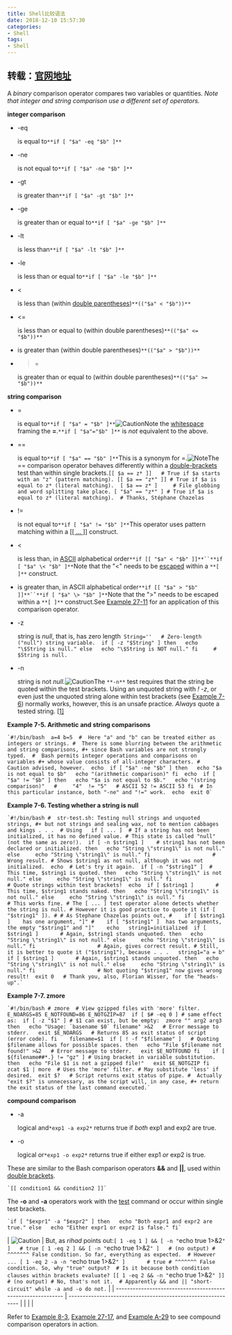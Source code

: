 ```yaml
---
title: Shell比较语法
date: 2018-12-10 15:57:30
categories:
- Shell
tags:
- Shell
---
```


## 转载：[官网地址]()

A *binary* comparison operator compares two variables or quantities. *Note that integer and string comparison use a different set of operators.*



**integer comparison**

- -eq

  is equal to`**if [ "$a" -eq "$b" ]**`

- -ne

  is not equal to`**if [ "$a" -ne "$b" ]**`

- -gt

  is greater than`**if [ "$a" -gt "$b" ]**`

- -ge

  is greater than or equal to`**if [ "$a" -ge "$b" ]**`

- -lt

  is less than`**if [ "$a" -lt "$b" ]**`

- -le

  is less than or equal to`**if [ "$a" -le "$b" ]**`

- <

  is less than (within [double parentheses](https://www.tldp.org/LDP/abs/html/dblparens.html))`**(("$a" < "$b"))**`

- <=

  is less than or equal to (within double parentheses)`**(("$a" <= "$b"))**`

- >

  is greater than (within double parentheses)`**(("$a" > "$b"))**`

- >=

  is greater than or equal to (within double parentheses)`**(("$a" >= "$b"))**`



**string comparison**

- =

  is equal to`**if [ "$a" = "$b" ]**`![Caution](https://www.tldp.org/LDP/abs/images/caution.gif)Note the [whitespace](https://www.tldp.org/LDP/abs/html/special-chars.html#WHITESPACEREF) framing the **=**.`**if [ "$a"="$b" ]**` is *not* equivalent to the above.

- ==

  is equal to`**if [ "$a" == "$b" ]**`This is a synonym for =.![Note](https://www.tldp.org/LDP/abs/images/note.gif)The == comparison operator behaves differently within a [double-brackets](https://www.tldp.org/LDP/abs/html/testconstructs.html#DBLBRACKETS) test than within single brackets.`[[ $a == z* ]]   # True if $a starts with an "z" (pattern matching). [[ $a == "z*" ]] # True if $a is equal to z* (literal matching).  [ $a == z* ]     # File globbing and word splitting take place. [ "$a" == "z*" ] # True if $a is equal to z* (literal matching).  # Thanks, Stéphane Chazelas`

- !=

  is not equal to`**if [ "$a" != "$b" ]**`This operator uses pattern matching within a [[[ ... \]]](https://www.tldp.org/LDP/abs/html/testconstructs.html#DBLBRACKETS) construct.

- <

  is less than, in [ASCII](https://www.tldp.org/LDP/abs/html/special-chars.html#ASCIIDEF) alphabetical order`**if [[ "$a" < "$b" ]]**``**if [ "$a" \< "$b" ]**`Note that the "<" needs to be [escaped](https://www.tldp.org/LDP/abs/html/escapingsection.html#ESCP) within a `**[ ]**` construct.

- >

  is greater than, in ASCII alphabetical order`**if [[ "$a" > "$b" ]]**``**if [ "$a" \> "$b" ]**`Note that the ">" needs to be escaped within a `**[ ]**` construct.See [Example 27-11](https://www.tldp.org/LDP/abs/html/arrays.html#BUBBLE) for an application of this comparison operator.

- -z

  string is *null*, that is, has zero length` String=''   # Zero-length ("null") string variable.  if [ -z "$String" ] then   echo "\$String is null." else   echo "\$String is NOT null." fi     # $String is null.`

- -n

  string is not *null.*![Caution](https://www.tldp.org/LDP/abs/images/caution.gif)The `**-n**` test requires that the string be quoted within the test brackets. Using an unquoted string with *! -z*, or even just the unquoted string alone within test brackets (see [Example 7-6](https://www.tldp.org/LDP/abs/html/comparison-ops.html#STRTEST)) normally works, however, this is an unsafe practice. *Always* quote a tested string. [[1\]](https://www.tldp.org/LDP/abs/html/comparison-ops.html#FTN.AEN3669)



**Example 7-5. Arithmetic and string comparisons**

```
`#!/bin/bash  a=4 b=5  #  Here "a" and "b" can be treated either as integers or strings. #  There is some blurring between the arithmetic and string comparisons, #+ since Bash variables are not strongly typed.  #  Bash permits integer operations and comparisons on variables #+ whose value consists of all-integer characters. #  Caution advised, however.  echo  if [ "$a" -ne "$b" ] then   echo "$a is not equal to $b"   echo "(arithmetic comparison)" fi  echo  if [ "$a" != "$b" ] then   echo "$a is not equal to $b."   echo "(string comparison)"   #     "4"  != "5"   # ASCII 52 != ASCII 53 fi  # In this particular instance, both "-ne" and "!=" work.  echo  exit 0`
```



**Example 7-6. Testing whether a string is null**

```
`#!/bin/bash #  str-test.sh: Testing null strings and unquoted strings, #+ but not strings and sealing wax, not to mention cabbages and kings . . .  # Using   if [ ... ]  # If a string has not been initialized, it has no defined value. # This state is called "null" (not the same as zero!).  if [ -n $string1 ]    # string1 has not been declared or initialized. then   echo "String \"string1\" is not null." else     echo "String \"string1\" is null." fi                    # Wrong result. # Shows $string1 as not null, although it was not initialized.  echo  # Let's try it again.  if [ -n "$string1" ]  # This time, $string1 is quoted. then   echo "String \"string1\" is not null." else     echo "String \"string1\" is null." fi                    # Quote strings within test brackets!  echo  if [ $string1 ]       # This time, $string1 stands naked. then   echo "String \"string1\" is not null." else     echo "String \"string1\" is null." fi                    # This works fine. # The [ ... ] test operator alone detects whether the string is null. # However it is good practice to quote it (if [ "$string1" ]). # # As Stephane Chazelas points out, #    if [ $string1 ]    has one argument, "]" #    if [ "$string1" ]  has two arguments, the empty "$string1" and "]"    echo   string1=initialized  if [ $string1 ]       # Again, $string1 stands unquoted. then   echo "String \"string1\" is not null." else     echo "String \"string1\" is null." fi                    # Again, gives correct result. # Still, it is better to quote it ("$string1"), because . . .   string1="a = b"  if [ $string1 ]       # Again, $string1 stands unquoted. then   echo "String \"string1\" is not null." else     echo "String \"string1\" is null." fi                    # Not quoting "$string1" now gives wrong result!  exit 0   # Thank you, also, Florian Wisser, for the "heads-up".`
```



**Example 7-7. zmore**

```
`#!/bin/bash # zmore  # View gzipped files with 'more' filter.  E_NOARGS=85 E_NOTFOUND=86 E_NOTGZIP=87  if [ $# -eq 0 ] # same effect as:  if [ -z "$1" ] # $1 can exist, but be empty:  zmore "" arg2 arg3 then   echo "Usage: `basename $0` filename" >&2   # Error message to stderr.   exit $E_NOARGS   # Returns 85 as exit status of script (error code). fi    filename=$1  if [ ! -f "$filename" ]   # Quoting $filename allows for possible spaces. then   echo "File $filename not found!" >&2   # Error message to stderr.   exit $E_NOTFOUND fi    if [ ${filename##*.} != "gz" ] # Using bracket in variable substitution. then   echo "File $1 is not a gzipped file!"   exit $E_NOTGZIP fi    zcat $1 | more  # Uses the 'more' filter. # May substitute 'less' if desired.  exit $?   # Script returns exit status of pipe. #  Actually "exit $?" is unnecessary, as the script will, in any case, #+ return the exit status of the last command executed.`
```



**compound comparison**

- -a

  logical and`*exp1 -a exp2*` returns true if *both* exp1 and exp2 are true.

- -o

  logical or`*exp1 -o exp2*` returns true if either exp1 *or* exp2 is true.

These are similar to the Bash comparison operators **&&** and **||**, used within [double brackets](https://www.tldp.org/LDP/abs/html/testconstructs.html#DBLBRACKETS).

```
`[[ condition1 && condition2 ]]`
```



The **-o** and **-a** operators work with the [test](https://www.tldp.org/LDP/abs/html/testconstructs.html#TTESTREF) command or occur within single test brackets.

```
`if [ "$expr1" -a "$expr2" ] then   echo "Both expr1 and expr2 are true." else   echo "Either expr1 or expr2 is false." fi`
```





| ![Caution](https://www.tldp.org/LDP/abs/images/caution.gif) | But, as *rihad* points out:`[ 1 -eq 1 ] && [ -n "`echo true 1>&2`" ]   # true [ 1 -eq 2 ] && [ -n "`echo true 1>&2`" ]   # (no output) # ^^^^^^^ False condition. So far, everything as expected.  # However ... [ 1 -eq 2 -a -n "`echo true 1>&2`" ]       # true # ^^^^^^^ False condition. So, why "true" output?  # Is it because both condition clauses within brackets evaluate? [[ 1 -eq 2 && -n "`echo true 1>&2`" ]]     # (no output) # No, that's not it.  # Apparently && and || "short-circuit" while -a and -o do not.` |
| ----------------------------------------------------------- | ------------------------------------------------------------ |
|                                                             |                                                              |

Refer to [Example 8-3](https://www.tldp.org/LDP/abs/html/ops.html#ANDOR), [Example 27-17](https://www.tldp.org/LDP/abs/html/arrays.html#TWODIM), and [Example A-29](https://www.tldp.org/LDP/abs/html/contributed-scripts.html#WHX) to see compound comparison operators in action.